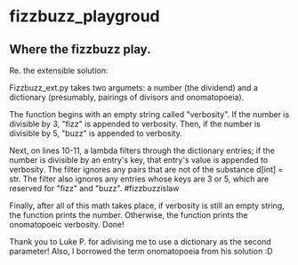 fizzbuzz_playgroud
==================

Where the fizzbuzz play.
------------------

Re. the extensible solution:

Fizzbuzz_ext.py takes two argumets: a number (the dividend) and a dictionary (presumably, pairings of divisors and onomatopoeia). 

The function begins with an empty string called "verbosity". If the number is divisible by 3, "fizz" is appended to verbosity. Then, if the number is divisible by 5, "buzz" is appended to verbosity. 

Next, on lines 10-11, a lambda filters through the dictionary entries; if the number is divisible by an entry's key, that entry's value is appended to verbosity. The filter ignores any pairs that are not of the substance d[int] = str. The filter also ignores any entries whose keys are 3 or 5, which are reserved for "fizz" and "buzz". #fizzbuzzislaw

Finally, after all of this math takes place, if verbosity is still an empty string, the function prints the number. Otherwise, the function prints the onomatopoeic verbosity. Done! 


Thank you to Luke P. for adivising me to use a dictionary as the second parameter! Also, I borrowed the term onomatopoeia from his solution :D
